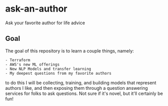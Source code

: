 # ask-an-author
Ask your favorite author for life advice

## Goal
The goal of this repository is to learn a couple things, namely:

    - Terraform
    - AWS's new ML offerings
    - New NLP Models and transfer learning
    - My deepest questions from my favorite authors

to do this I will be collecting, training, and building models that represent authors I like, and then exposing them through a question answering services for folks to ask questions. Not sure if it's novel, but it'll certainly be fun!